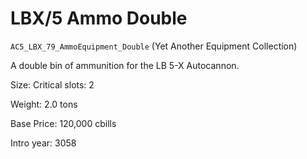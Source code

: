 # LBX/5 Ammo Double

`AC5_LBX_79_AmmoEquipment_Double` (Yet Another Equipment Collection)

A double bin of ammunition for the LB 5-X Autocannon.

Size: Critical slots: 2

Weight: 2.0 tons

Base Price: 120,000 cbills

Intro year: 3058

